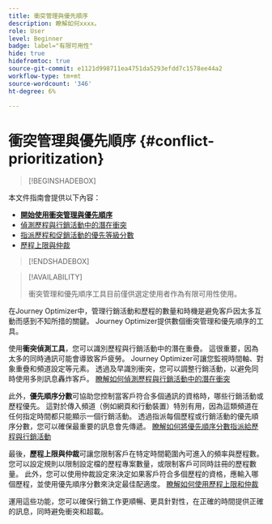 ```yaml
---
title: 衝突管理與優先順序
description: 瞭解如何xxxx。
role: User
level: Beginner
badge: label="有限可用性"
hide: true
hidefromtoc: true
source-git-commit: e1121d998711ea4751da5293efdd7c1578ee44a2
workflow-type: tm+mt
source-wordcount: '346'
ht-degree: 6%

---
```



# 衝突管理與優先順序 {#conflict-prioritization}

>[!BEGINSHADEBOX]

本文件指南會提供以下內容：

* **[開始使用衝突管理與優先順序](gs-conflict-prioritization.md)**
* [偵測歷程與行銷活動中的潛在衝突](conflicts.md)
* [指派歷程和促銷活動的優先等級分數](priority-scores.md)
* [歷程上限與仲裁](journey-capping.md)

>[!ENDSHADEBOX]

>[!AVAILABILITY]
>
>衝突管理和優先順序工具目前僅供選定使用者作為有限可用性使用。

在Journey Optimizer中，管理行銷活動和歷程的數量和時機是避免客戶因太多互動而感到不知所措的關鍵。 Journey Optimizer提供數個衝突管理和優先順序的工具。

使用&#x200B;**衝突偵測工具**，您可以識別歷程與行銷活動中的潛在重疊。 這很重要，因為太多的同時通訊可能會導致客戶疲勞。 Journey Optimizer可讓您監視時間軸、對象重疊和頻道設定等元素。 透過及早識別衝突，您可以調整行銷活動，以避免同時使用多則訊息轟炸客戶。 [瞭解如何偵測歷程與行銷活動中的潛在衝突](conflicts.md)

此外，**優先順序分數**&#x200B;可協助您控制當客戶符合多個通訊的資格時，哪些行銷活動或歷程優先。 這對於傳入頻道（例如網頁和行動裝置）特別有用，因為這類頻道在任何指定時間都只能顯示一個行銷活動。 透過指派每個歷程或行銷活動的優先順序分數，您可以確保最重要的訊息會先傳遞。 [瞭解如何將優先順序分數指派給歷程與行銷活動](priority-scores.md)

最後，**歷程上限與仲裁**&#x200B;可讓您限制客戶在特定時間範圍內可進入的頻率與歷程數。 您可以設定規則以限制設定檔的歷程專案數量，或限制客戶可同時註冊的歷程數量。 此外，您可以使用仲裁設定來決定如果客戶符合多個歷程的資格，應輸入哪個歷程，並使用優先順序分數來決定最佳配適度。 [瞭解如何使用歷程上限和仲裁](journey-capping.md)

運用這些功能，您可以確保行銷工作更順暢、更具針對性，在正確的時間提供正確的訊息，同時避免衝突和超載。
